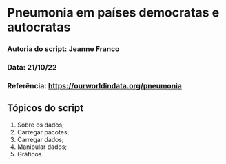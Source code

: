 # Pneumonia em países democratas e autocratas

### Autoria do script: Jeanne Franco
### Data: 21/10/22 
### Referência: https://ourworldindata.org/pneumonia

## Tópicos do script

1. Sobre os dados;
2. Carregar pacotes;
3. Carregar dados;
4. Manipular dados;
5. Gráficos.
